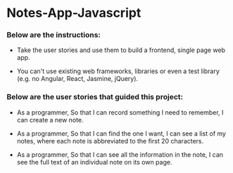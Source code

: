# Notes-App-Javascript
### Below are the instructions:

* Take the user stories and use them to build a frontend, single page web app.

* You can't use existing web frameworks, libraries or even a test library (e.g. no Angular, React, Jasmine, jQuery).

### Below are the user stories that guided this project:

* As a programmer,
So that I can record something I need to remember,
I can create a new note.

* As a programmer,
So that I can find the one I want,
I can see a list of my notes, where each note is abbreviated to the first 20 characters.

* As a programmer,
So that I can see all the information in the note,
I can see the full text of an individual note on its own page.

